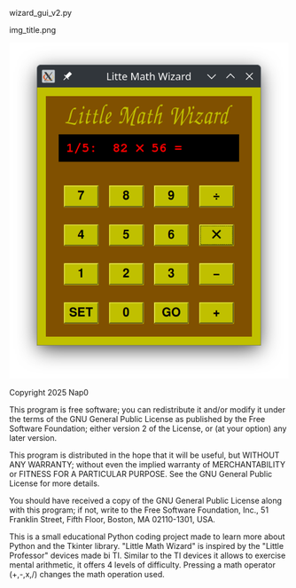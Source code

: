 wizard_gui_v2.py

img_title.png

![Beschrijving van GUI](littlewizard.png)

Copyright 2025 Nap0

This program is free software; you can redistribute it and/or modify
it under the terms of the GNU General Public License as published by
the Free Software Foundation; either version 2 of the License, or
(at your option) any later version.

This program is distributed in the hope that it will be useful,
but WITHOUT ANY WARRANTY; without even the implied warranty of
MERCHANTABILITY or FITNESS FOR A PARTICULAR PURPOSE.  See the
GNU General Public License for more details.

You should have received a copy of the GNU General Public License
along with this program; if not, write to the Free Software
Foundation, Inc., 51 Franklin Street, Fifth Floor, Boston,
MA 02110-1301, USA.

This is a small educational Python coding project made to learn more about Python and the Tkinter library.
"Little Math Wizard" is inspired by the "Little Professor" devices made bi TI. 
Similar to the TI devices it allows to exercise mental arithmetic, it offers 4 levels of difficulty.
Pressing a math operator (+,-,x,/) changes the math operation used.
